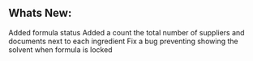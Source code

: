Whats New:
----------------------
Added formula status
Added a count the total number of suppliers and documents next to each ingredient
Fix a bug preventing showing the solvent when formula is locked

